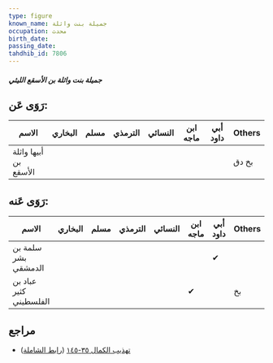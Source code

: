 ```yaml
---
type: figure
known_name: جميلة بنت واثلة
occupation: محدث
birth_date:
passing_date:
tahdhib_id: 7806
---
```

##### جميلة بنت واثلة بن الأسقع الليثي

## رَوَى عَن:
| الاسم                 | البخاري | مسلم | الترمذي | النسائي | ابن ماجه | أبي داود | Others |
| --------------------- | ------- | ---- | ------- | ------- | -------- | -------- | ------ |
| أبيها واثلة بن الأسقع |         |      |         |         |          |          | بخ دق  |
## رَوَى عَنه:
| الاسم                  | البخاري | مسلم | الترمذي | النسائي | ابن ماجه | أبي داود | Others |
| ---------------------- | ------- | ---- | ------- | ------- | -------- | -------- | ------ |
| سلمة بن بشر الدمشقي    |         |      |         |         |          | ✔        |        |
| عباد بن كثير الفلسطيني |         |      |         |         | ✔        |          | بخ     |
## مراجع
- [تهذيب الكمال ٣٥-١٤٥](obsidian://open?vault=Tahdhib-al-Kamal&file=Figures/٧٨٠٦-جميلة%20بنت%20واثلة%20بن%20الأسقع%20الليثي) ([رابط الشاملة](https://shamela.ws/book/3722/18744))